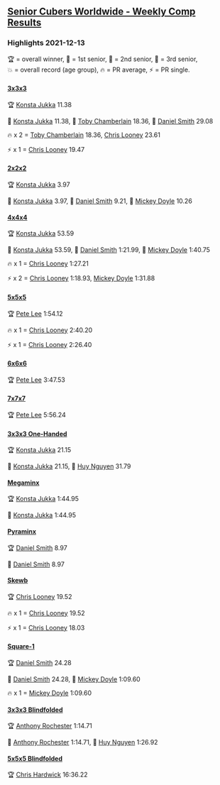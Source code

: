 <style>table {white-space: nowrap;}</style>
<link rel="stylesheet" type="text/css" href="/scw-comp/css/flags.css" />

## [Senior Cubers Worldwide - Weekly Comp Results](/scw-comp/results/)
### Highlights 2021-12-13

<span style="white-space: nowrap;">🏆 = overall winner</span>, <span style="white-space: nowrap;">🥇 = 1st senior</span>, <span style="white-space: nowrap;">🥈 = 2nd senior</span>, <span style="white-space: nowrap;">🥉 = 3rd senior</span>, <span style="white-space: nowrap;">💥 = overall record (age group)</span>, <span style="white-space: nowrap;">🔥 = PR average</span>, <span style="white-space: nowrap;">⚡ = PR single</span>.

#### [3x3x3](333.md)

<span style="white-space: nowrap;">🏆 [Konsta Jukka](../../persons/konsta_jukka/333.md) 11.38</span>

<span style="white-space: nowrap;">🥇 [Konsta Jukka](../../persons/konsta_jukka/333.md) 11.38</span>, <span style="white-space: nowrap;">🥈 [Toby Chamberlain](../../persons/toby_chamberlain/333.md) 18.36</span>, <span style="white-space: nowrap;">🥉 [Daniel Smith](../../persons/daniel_smith/333.md) 29.08</span>

🔥 x 2 = <span style="white-space: nowrap;">[Toby Chamberlain](../../persons/toby_chamberlain/333.md) 18.36</span>, <span style="white-space: nowrap;">[Chris Looney](../../persons/chris_looney/333.md) 23.61</span>

⚡ x 1 = <span style="white-space: nowrap;">[Chris Looney](../../persons/chris_looney/333.md) 19.47</span>

#### [2x2x2](222.md)

<span style="white-space: nowrap;">🏆 [Konsta Jukka](../../persons/konsta_jukka/222.md) 3.97</span>

<span style="white-space: nowrap;">🥇 [Konsta Jukka](../../persons/konsta_jukka/222.md) 3.97</span>, <span style="white-space: nowrap;">🥈 [Daniel Smith](../../persons/daniel_smith/222.md) 9.21</span>, <span style="white-space: nowrap;">🥉 [Mickey Doyle](../../persons/mickey_doyle/222.md) 10.26</span>

#### [4x4x4](444.md)

<span style="white-space: nowrap;">🏆 [Konsta Jukka](../../persons/konsta_jukka/444.md) 53.59</span>

<span style="white-space: nowrap;">🥇 [Konsta Jukka](../../persons/konsta_jukka/444.md) 53.59</span>, <span style="white-space: nowrap;">🥈 [Daniel Smith](../../persons/daniel_smith/444.md) 1:21.99</span>, <span style="white-space: nowrap;">🥉 [Mickey Doyle](../../persons/mickey_doyle/444.md) 1:40.75</span>

🔥 x 1 = <span style="white-space: nowrap;">[Chris Looney](../../persons/chris_looney/444.md) 1:27.21</span>

⚡ x 2 = <span style="white-space: nowrap;">[Chris Looney](../../persons/chris_looney/444.md) 1:18.93</span>, <span style="white-space: nowrap;">[Mickey Doyle](../../persons/mickey_doyle/444.md) 1:31.88</span>

#### [5x5x5](555.md)

<span style="white-space: nowrap;">🏆 [Pete Lee](../../persons/pete_lee/555.md) 1:54.12</span>

🔥 x 1 = <span style="white-space: nowrap;">[Chris Looney](../../persons/chris_looney/555.md) 2:40.20</span>

⚡ x 1 = <span style="white-space: nowrap;">[Chris Looney](../../persons/chris_looney/555.md) 2:26.40</span>

#### [6x6x6](666.md)

<span style="white-space: nowrap;">🏆 [Pete Lee](../../persons/pete_lee/666.md) 3:47.53</span>

#### [7x7x7](777.md)

<span style="white-space: nowrap;">🏆 [Pete Lee](../../persons/pete_lee/777.md) 5:56.24</span>

#### [3x3x3 One-Handed](333oh.md)

<span style="white-space: nowrap;">🏆 [Konsta Jukka](../../persons/konsta_jukka/333oh.md) 21.15</span>

<span style="white-space: nowrap;">🥇 [Konsta Jukka](../../persons/konsta_jukka/333oh.md) 21.15</span>, <span style="white-space: nowrap;">🥈 [Huy Nguyen](../../persons/huy_nguyen/333oh.md) 31.79</span>

#### [Megaminx](minx.md)

<span style="white-space: nowrap;">🏆 [Konsta Jukka](../../persons/konsta_jukka/minx.md) 1:44.95</span>

<span style="white-space: nowrap;">🥇 [Konsta Jukka](../../persons/konsta_jukka/minx.md) 1:44.95</span>

#### [Pyraminx](pyram.md)

<span style="white-space: nowrap;">🏆 [Daniel Smith](../../persons/daniel_smith/pyram.md) 8.97</span>

<span style="white-space: nowrap;">🥇 [Daniel Smith](../../persons/daniel_smith/pyram.md) 8.97</span>

#### [Skewb](skewb.md)

<span style="white-space: nowrap;">🏆 [Chris Looney](../../persons/chris_looney/skewb.md) 19.52</span>

🔥 x 1 = <span style="white-space: nowrap;">[Chris Looney](../../persons/chris_looney/skewb.md) 19.52</span>

⚡ x 1 = <span style="white-space: nowrap;">[Chris Looney](../../persons/chris_looney/skewb.md) 18.03</span>

#### [Square-1](sq1.md)

<span style="white-space: nowrap;">🏆 [Daniel Smith](../../persons/daniel_smith/sq1.md) 24.28</span>

<span style="white-space: nowrap;">🥇 [Daniel Smith](../../persons/daniel_smith/sq1.md) 24.28</span>, <span style="white-space: nowrap;">🥈 [Mickey Doyle](../../persons/mickey_doyle/sq1.md) 1:09.60</span>

🔥 x 1 = <span style="white-space: nowrap;">[Mickey Doyle](../../persons/mickey_doyle/sq1.md) 1:09.60</span>

#### [3x3x3 Blindfolded](333bf.md)

<span style="white-space: nowrap;">🏆 [Anthony Rochester](../../persons/anthony_rochester/333bf.md) 1:14.71</span>

<span style="white-space: nowrap;">🥇 [Anthony Rochester](../../persons/anthony_rochester/333bf.md) 1:14.71</span>, <span style="white-space: nowrap;">🥈 [Huy Nguyen](../../persons/huy_nguyen/333bf.md) 1:26.92</span>

#### [5x5x5 Blindfolded](555bf.md)

<span style="white-space: nowrap;">🏆 [Chris Hardwick](../../persons/chris_hardwick/555bf.md) 16:36.22</span>


<!-- Global site tag (gtag.js) - Google Analytics -->
<script async src="https://www.googletagmanager.com/gtag/js?id=UA-86348435-3"></script>
<script>window.dataLayer = window.dataLayer || []; function gtag() {dataLayer.push(arguments);} gtag('js', new Date()); gtag('config', 'UA-86348435-3');</script>
